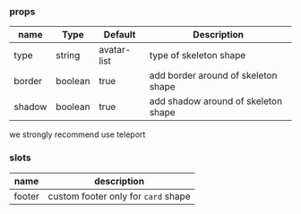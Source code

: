 ### props
| name | Type | Default | Description |
| ------------ | ------------ | ------------ | ------------ |
| type | string |avatar-list| type of skeleton shape |
| border | boolean | true | add border around of skeleton shape |
| shadow | boolean | true | add shadow around of skeleton shape |

we strongly recommend use teleport

### slots
| name | description 
| ------------ | ------------ |
| footer | custom footer only for `card` shape |

